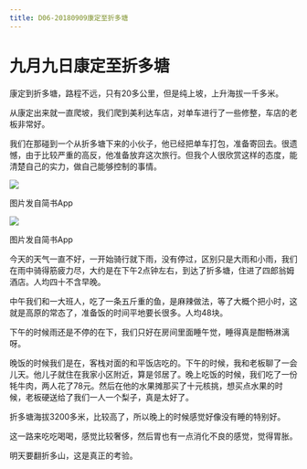 ```yaml
---
title: D06-20180909康定至折多塘
---
```


# 九月九日康定至折多塘

康定到折多塘，路程不远，只有20多公里，但是纯上坡，上升海拔一千多米。

从康定出来就一直爬坡，我们爬到美利达车店，对单车进行了一些修整，车店的老板非常好。

我们在那碰到一个从折多塘下来的小伙子，他已经把单车打包，准备寄回去。很遗憾，由于比较严重的高反，他准备放弃这次旅行。但我个人很欣赏这样的态度，能清楚自己的实力，做自己能够控制的事情。

![](https://ridemypic.oss-cn-chengdu.aliyuncs.com/rideimg/2616645-f9661d8430e0d3eb.jpg)  

图片发自简书App

![](https://ridemypic.oss-cn-chengdu.aliyuncs.com/rideimg/2616645-25fd5addb4155e08.jpg)  

图片发自简书App

今天的天气一直不好，一开始骑行就下雨，没有停过，区别只是大雨和小雨，我们在雨中骑得筋疲力尽，大约是在下午2点钟左右，到达了折多塘，住进了四郎翁姆酒店。人均四十不含早晚。

中午我们和一大班人，吃了一条五斤重的鱼，是麻辣做法，等了大概个把小时，这就是高原的常态了，准备饭的时间平地要长很多。人均48块。

下午的时候雨还是不停的在下，我们只好在房间里面睡午觉，睡得真是酣畅淋漓呀。

晚饭的时候我们是在，客栈对面的和平饭店吃的。下午的时候，我和老板聊了一会儿天。他儿子就住在我家小区附近，算是邻居了。晚上吃饭的时候，我们吃了一份牦牛肉，两人花了78元。然后在他的水果摊那买了十元核挑，想买点水果的时候，老板硬送给了我们一人一个梨子，真是太好了。

折多塘海拔3200多米，比较高了，所以晚上的时候感觉好像没有睡的特别好。

这一路来吃吃喝喝，感觉比较奢侈，然后胃也有一点消化不良的感觉，觉得胃胀。

明天要翻折多山，这是真正的考验。